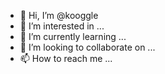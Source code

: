 - 👋 Hi, I’m @kooggle
- 👀 I’m interested in ...
- 🌱 I’m currently learning ...
- 💞️ I’m looking to collaborate on ...
- 📫 How to reach me ...

<!---
kooggle/kooggle is a ✨ special ✨ repository because its `README.md` (this file) appears on your GitHub profile.
You can click the Preview link to take a look at your changes.
--->
